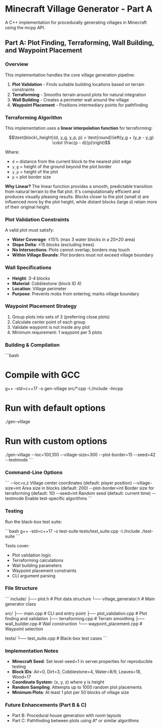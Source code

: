 # Minecraft Village Generator - Part A

A C++ implementation for procedurally generating villages in Minecraft using the mcpp API.

## Part A: Plot Finding, Terraforming, Wall Building, and Waypoint Placement

### Overview

This implementation handles the core village generation pipeline:

1. **Plot Validation** - Finds suitable building locations based on terrain constraints
2. **Terraforming** - Smooths terrain around plots for natural integration
3. **Wall Building** - Creates a perimeter wall around the village
4. **Waypoint Placement** - Positions intermediary points for pathfinding

### Terraforming Algorithm

This implementation uses a **linear interpolation function** for terraforming:

$$\text{block\_height}(d, y_g, y_p, p) = \text{round}\left(y_g + (y_p - y_g) \cdot \frac{p - d}{p}\right)$$

Where:
- `d` = distance from the current block to the nearest plot edge
- `y_g` = height of the ground beyond the plot border
- `y_p` = height of the plot
- `p` = plot border size

**Why Linear?** The linear function provides a smooth, predictable transition from natural terrain to the flat plot. It's computationally efficient and produces visually pleasing results. Blocks closer to the plot (small `d`) are influenced more by the plot height, while distant blocks (large `d`) retain more of their original height.

### Plot Validation Constraints

A valid plot must satisfy:

- **Water Coverage**: ≤15% (max 3 water blocks in a 20×20 area)
- **Slope Delta**: ≤15 blocks (excluding trees)
- **No Intersections**: Plots cannot overlap; borders may touch
- **Within Village Bounds**: Plot borders must not exceed village boundary

### Wall Specifications

- **Height**: 3-4 blocks
- **Material**: Cobblestone (block ID 4)
- **Location**: Village perimeter
- **Purpose**: Prevents mobs from entering; marks village boundary

### Waypoint Placement Strategy

1. Group plots into sets of 3 (preferring close plots)
2. Calculate center point of each group
3. Validate waypoint is not inside any plot
4. Minimum requirement: 1 waypoint per 5 plots

### Building & Compilation

\`\`\`bash
# Compile with GCC
g++ -std=c++17 -o gen-village src/*.cpp -I./include -lmcpp

# Run with default options
./gen-village

# Run with custom options
./gen-village --loc=100,100 --village-size=300 --plot-border=15 --seed=42 --testmode
\`\`\`

### Command-Line Options

\`\`\`
--loc=x,z              Village center coordinates (default: player position)
--village-size=int     Area size in blocks (default: 200)
--plot-border=int      Border size for terraforming (default: 10)
--seed=int             Random seed (default: current time)
--testmode             Enable test-specific algorithms
\`\`\`

### Testing

Run the black-box test suite:

\`\`\`bash
g++ -std=c++17 -o test-suite tests/test_suite.cpp -I./include
./test-suite
\`\`\`

Tests cover:
- Plot validation logic
- Terraforming calculations
- Wall building parameters
- Waypoint placement constraints
- CLI argument parsing

### File Structure

\`\`\`
include/
  ├── plot.h                    # Plot data structure
  └── village_generator.h       # Main generator class

src/
  ├── main.cpp                  # CLI and entry point
  ├── plot_validation.cpp       # Plot finding and validation
  ├── terraforming.cpp          # Terrain smoothing
  ├── wall_builder.cpp          # Wall construction
  └── waypoint_placement.cpp    # Waypoint selection

tests/
  └── test_suite.cpp            # Black-box test cases
\`\`\`

### Implementation Notes

- **Minecraft Seed**: Set level-seed=1 in server.properties for reproducible testing
- **Block IDs**: Air=0, Dirt=3, Cobblestone=4, Water=8/9, Leaves=18, Wood=17
- **Coordinate System**: (x, y, z) where y is height
- **Random Sampling**: Attempts up to 1000 random plot placements
- **Minimum Plots**: At least 1 plot per 50 blocks of village size

### Future Enhancements (Part B & C)

- Part B: Procedural house generation with room layouts
- Part C: Pathfinding between plots using A* or similar algorithms
